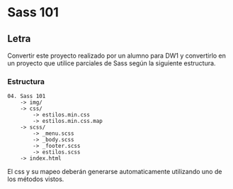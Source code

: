 # Sass 101

## Letra
Convertir este proyecto realizado por un alumno para DW1 y convertirlo en un proyecto que utilice parciales de Sass según la siguiente estructura.


### Estructura
```
04. Sass 101
	-> img/
	-> css/
		-> estilos.min.css
		-> estilos.min.css.map
	-> scss/
		-> _menu.scss
		-> _body.scss
		-> _footer.scss
		-> estilos.scss
	-> index.html
```
El css y su mapeo deberán generarse automaticamente utilizando uno de los métodos vistos.
